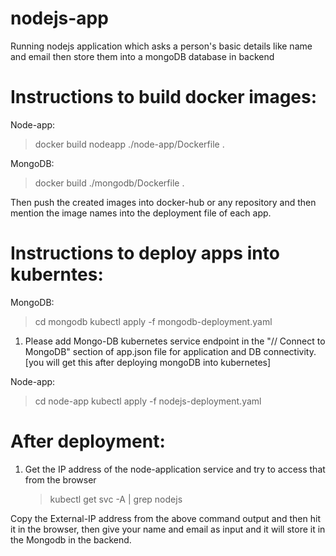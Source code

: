 # nodejs-app
Running nodejs application which asks a person's basic details like name and email then store them into a mongoDB database in backend

# Instructions to build docker images:

Node-app:

> docker build nodeapp ./node-app/Dockerfile .

MongoDB:

> docker build ./mongodb/Dockerfile .

Then push the created images into docker-hub or any repository and then mention the image names into the deployment file of each app.

# Instructions to deploy apps into kuberntes:

MongoDB:

> cd mongodb
> kubectl apply -f mongodb-deployment.yaml

 1. Please add Mongo-DB kubernetes service endpoint in the "// Connect to MongoDB" section of app.json file for 
    application and DB connectivity. [you will get this after deploying mongoDB into kubernetes]

Node-app:

> cd node-app
> kubectl apply -f nodejs-deployment.yaml

# After deployment:

1. Get the IP address of the node-application service and try to access that from the browser

   > kubectl get svc -A | grep nodejs

Copy the External-IP address from the above command output and then hit it in the browser, then give your name and email as input and it will store it in the Mongodb in the backend.
